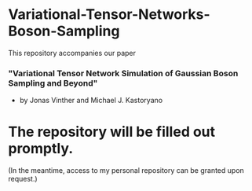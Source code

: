 # Variational-Tensor-Networks-Boson-Sampling
This repository accompanies our paper 
### "Variational Tensor Network Simulation of Gaussian Boson Sampling and Beyond" 
 - by Jonas Vinther and Michael J. Kastoryano


# The repository will be filled out promptly.
(In the meantime, access to my personal repository can be granted upon request.)
